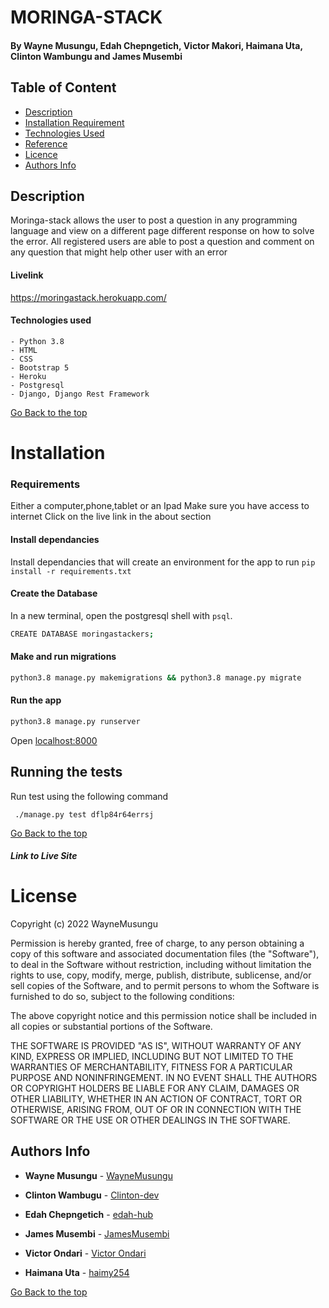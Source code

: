 # MORINGA-STACK

#### By Wayne Musungu, Edah Chepngetich, Victor Makori, Haimana Uta, Clinton Wambungu and James Musembi



## Table of Content

- [Description](#Description)
- [Installation Requirement](#Installation)
- [Technologies Used](#Technologies-Used)
- [Reference](#Reference)
- [Licence](#LICENSE)
- [Authors Info](#Author-Info)

## Description

Moringa-stack allows the user to post a question in any programming language and view on a different page different response on how to solve the error.
All registered users are able to post a question and comment on any question that might help other user with an error  

#### Livelink
https://moringastack.herokuapp.com/


#### Technologies used
    - Python 3.8
    - HTML
    - CSS
    - Bootstrap 5
    - Heroku
    - Postgresql
    - Django, Django Rest Framework

[Go Back to the top](#MORINGA-STACK)

# Installation

### Requirements

Either a computer,phone,tablet or an Ipad
Make sure you have access to internet
Click on the live link in the about section 

#### Install dependancies
Install dependancies that will create an environment for the app to run
`pip install -r requirements.txt`

#### Create the Database
In a new terminal, open the postgresql shell with `psql`.
```bash
CREATE DATABASE moringastackers; 
```

#### Make and run migrations
```bash
python3.8 manage.py makemigrations && python3.8 manage.py migrate
```

#### Run the app
```bash
python3.8 manage.py runserver
```
Open [localhost:8000](http://127.0.0.1:8000/)

## Running the tests

Run test using the following command


```
 ./manage.py test dflp84r64errsj
```

[Go Back to the top](#MORINGA-STACK)


##### Link to Live Site

# License

Copyright (c) 2022 WayneMusungu

Permission is hereby granted, free of charge, to any person obtaining a copy
of this software and associated documentation files (the "Software"), to deal
in the Software without restriction, including without limitation the rights
to use, copy, modify, merge, publish, distribute, sublicense, and/or sell
copies of the Software, and to permit persons to whom the Software is
furnished to do so, subject to the following conditions:

The above copyright notice and this permission notice shall be included in all
copies or substantial portions of the Software.

THE SOFTWARE IS PROVIDED "AS IS", WITHOUT WARRANTY OF ANY KIND, EXPRESS OR
IMPLIED, INCLUDING BUT NOT LIMITED TO THE WARRANTIES OF MERCHANTABILITY,
FITNESS FOR A PARTICULAR PURPOSE AND NONINFRINGEMENT. IN NO EVENT SHALL THE
AUTHORS OR COPYRIGHT HOLDERS BE LIABLE FOR ANY CLAIM, DAMAGES OR OTHER
LIABILITY, WHETHER IN AN ACTION OF CONTRACT, TORT OR OTHERWISE, ARISING FROM,
OUT OF OR IN CONNECTION WITH THE SOFTWARE OR THE USE OR OTHER DEALINGS IN THE
SOFTWARE.


## Authors Info

* **Wayne Musungu** - [WayneMusungu](https://github.com/WayneMusungu)

* **Clinton Wambugu** - [Clinton-dev](https://github.com/Clinton-dev)

* **Edah Chepngetich** - [edah-hub](https://github.com/edah-hub)

* **James Musembi** - [JamesMusembi](https://github.com/JamesMusembi)

* **Victor Ondari** - [Victor Ondari](https://github.com/Vonmak)

* **Haimana Uta** - [haimy254](https://github.com/haimy254)


[Go Back to the top](#MORINGA-STACK)


<!-- Requirements -->

<!-- asgiref==3.5.2
backports.zoneinfo==0.2.1
beautifulsoup4==4.11.1
certifi==2022.6.15
cloudinary==1.29.0
confusable-homoglyphs==3.2.0
crispy-bootstrap5==0.6
dj-database-url==0.5.0
Django==4.0.5
django-bootstrap-v5==1.0.11
django-crispy-forms==1.14.0
django-heroku==0.3.1
django-registration==3.3
django-tinymce==3.4.0
gunicorn==20.1.0
psycopg2==2.9.3
python-decouple==3.6
six==1.16.0
soupsieve==2.3.2.post1
sqlparse==0.4.2
urllib3==1.26.9
whitenoise==6.2.0
 -->